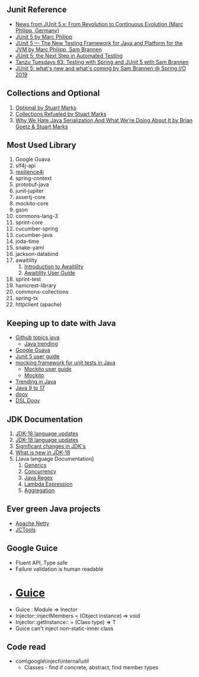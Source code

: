 ## Junit Reference
* [News from JUnit 5.x: From Revolution to Continuous Evolution (Marc Philipp, Germany)](https://www.youtube.com/watch?v=uyqQrS2Dbds)
* [JUnit 5 by Marc Philipp](https://www.youtube.com/watch?v=0qI6_NKFQsY&t=609s)
* [JUnit 5 — The New Testing Framework for Java and Platform for the JVM by Marc Philipp, Sam Brannen](https://www.youtube.com/watch?v=oGaatK5ShUs)
* [JUnit 5: the Next Step in Automated Testing](https://www.youtube.com/watch?v=K7g2HUhWbNE)
* [Tanzu Tuesdays 83: Testing with Spring and JUnit 5 with Sam Brannen](https://www.youtube.com/watch?v=krA-A2HqWFQ)
* [JUnit 5: what's new and what's coming by Sam Brannen @ Spring I/O 2019](https://www.youtube.com/watch?v=AGcdT1W3eXA)

## Collections and Optional
1. [Optional by Stuart Marks](https://www.youtube.com/watch?v=fBYhtvY19xA)
2. [Collections Refueled by Stuart Marks](https://www.youtube.com/watch?v=q6zF3vf114M)
3. [Why We Hate Java Serialization And What We're Doing About It by Brian Goetz & Stuart Marks](https://www.youtube.com/watch?v=dOgfWXw9VrI)

## Most Used Library

1. Google Guava
2. slf4j-api
3. [resilience4j](https://github.com/resilience4j/resilience4j)
4. spring-context
5. protobuf-java
6. junit-jupiter
7. assertj-core
8. mockito-core
9. gson
10. commons-lang-3
11. sprint-core
12. cucumber-spring
13. cucumber-java
14. joda-time
15. snake-yaml
16. jackson-databind
17. awaitility
    1. [Introduction to Awaitility](https://www.baeldung.com/awaitility-testing)
    2. [Awaitility User Guide](https://github.com/awaitility/awaitility/wiki/Usage)
18. sprint-test
19. hamcrest-library
20. commons-collections
21. spring-tx
22. httpclient (apache)

## Keeping up to date with Java
* [Github topics java](https://github.com/topics/java)
  * [Java trending](https://github.com/trending?since=weekly)
* [Google Guava](https://github.com/google/guava/wiki)
* [Junit 5 user guide](https://junit.org/junit5/docs/current/user-guide/)
* [mocking framework for unit tests in Java](https://site.mockito.org/)
  * [Mockito user guide](https://javadoc.io/doc/org.mockito/mockito-core/latest/org/mockito/Mockito.html)
  * [Mockito](https://dzone.com/refcardz/mockito)
* [Trending in Java](https://github.com/trending/java)
* [Java 9 to 17](https://www.javaworld.com/article/3164262/java-language/java-9s-other-new-enhancements-part-1.html)
* [doov](https://github.com/doov-org/doov)
* [DSL Doov](https://static.rainfocus.com/oracle/oraclecode18/sess/1525874149985001Q3XY/PF/DSL.using%28java%29.toGoBeyond%28BeanValidation%29.at%28OracleCode%29%3B_1530359519477001SbsB.pdf)

## JDK Documentation

1. [JDK-18 language updates](https://docs.oracle.com/en/java/javase/18/language/java-language-changes.html)
2. [JDK-18 language updates](https://docs.oracle.com/en/java/javase/17/language/java-language-changes.html)
3. [Significant changes in JDK's](https://www.oracle.com/java/technologies/javase/17-relnote-issues.html#NewFeature)
4. [What is new in JDK-18](https://www.oracle.com/java/technologies/javase/18-relnote-issues.html#NewFeature)
5. [Java language Documentation]
   1. [Generics](https://docs.oracle.com/javase/tutorial/extra/generics/index.html)
   2. [Concurrency](https://docs.oracle.com/javase/tutorial/essential/concurrency/index.html)
   3. [Java Regex](https://docs.oracle.com/javase/tutorial/essential/regex/index.html)
   4. [Lambda Expression](https://docs.oracle.com/javase/tutorial/java/javaOO/lambdaexpressions.html)
   5. [Aggregation](https://docs.oracle.com/javase/tutorial/collections/streams/QandE/answers.html)

## Ever green Java projects
* [Apache Netty](https://github.com/netty/netty/blob/4.1/pom.xml)
* [JCTools](https://github.com/JCTools/JCTools)

## Google Guice
  * Fluent API, Type safe
  * Failure validation is human readable
* # [Guice](https://github.com/google/guice)
* Guice : Module => Inector
* Injector::injectMembers = (Object instance) => void
* Injector::getInstance:: = (Class<T> type) => T
* Guice can't inject non-static-inner class


## Code read
* com\google\inject\internal\util
  * Classes - find if concrete, abstract, find member types